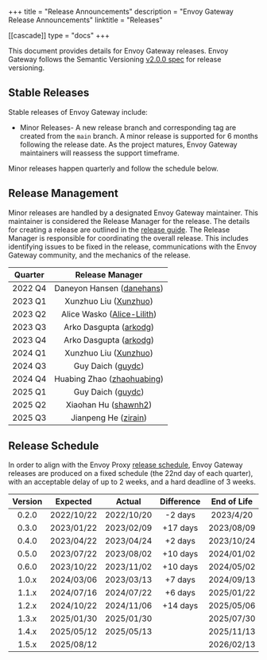 +++
title = "Release Announcements"
description = "Envoy Gateway Release Announcements"
linktitle = "Releases"

[[cascade]]
type = "docs"
+++

This document provides details for Envoy Gateway releases. Envoy Gateway follows the Semantic Versioning [v2.0.0 spec][]
for release versioning.

## Stable Releases

Stable releases of Envoy Gateway include:

* Minor Releases- A new release branch and corresponding tag are created from the `main` branch. A minor release
  is supported for 6 months following the release date. As the project matures, Envoy Gateway maintainers will reassess
  the support timeframe.

Minor releases happen quarterly and follow the schedule below.

## Release Management

Minor releases are handled by a designated Envoy Gateway maintainer. This maintainer is considered the Release Manager
for the release. The details for creating a release are outlined in the [release guide][].  The Release Manager is
responsible for coordinating the overall release. This includes identifying issues to be fixed in the release,
communications with the Envoy Gateway community, and the mechanics of the release.

| Quarter |                        Release Manager                        |
| :-----: | :-----------------------------------------------------------: |
| 2022 Q4 |   Daneyon Hansen ([danehans](https://github.com/danehans))    |
| 2023 Q1 |      Xunzhuo Liu ([Xunzhuo](https://github.com/Xunzhuo))      |
| 2023 Q2 | Alice Wasko ([Alice-Lilith](https://github.com/Alice-Lilith)) |
| 2023 Q3 |      Arko Dasgupta ([arkodg](https://github.com/arkodg))      |
| 2023 Q4 |      Arko Dasgupta ([arkodg](https://github.com/arkodg))      |
| 2024 Q1 |      Xunzhuo Liu ([Xunzhuo](https://github.com/Xunzhuo))      |
| 2024 Q3 |         Guy Daich ([guydc](https://github.com/guydc))         |
| 2024 Q4 | Huabing Zhao ([zhaohuabing](https://github.com/zhaohuabing))  |
| 2025 Q1 |         Guy Daich ([guydc](https://github.com/guydc))         |
| 2025 Q2 |      Xiaohan Hu ([shawnh2](https://github.com/shawnh2))       |
| 2025 Q3 |       Jianpeng He ([zirain](https://github.com/zirain))       |

## Release Schedule

In order to align with the Envoy Proxy [release schedule][], Envoy Gateway releases are produced on a fixed schedule
(the 22nd day of each quarter), with an acceptable delay of up to 2 weeks, and a hard deadline of 3 weeks.

| Version |  Expected  |   Actual   | Difference | End of Life |
| :-----: | :--------: | :--------: | :--------: | :---------: |
|  0.2.0  | 2022/10/22 | 2022/10/20 |  -2 days   |  2023/4/20  |
|  0.3.0  | 2023/01/22 | 2023/02/09 |  +17 days  | 2023/08/09  |
|  0.4.0  | 2023/04/22 | 2023/04/24 |  +2 days   | 2023/10/24  |
|  0.5.0  | 2023/07/22 | 2023/08/02 |  +10 days  | 2024/01/02  |
|  0.6.0  | 2023/10/22 | 2023/11/02 |  +10 days  | 2024/05/02  |
|  1.0.x  | 2024/03/06 | 2023/03/13 |  +7 days   | 2024/09/13  |
|  1.1.x  | 2024/07/16 | 2024/07/22 |  +6 days   | 2025/01/22  |
|  1.2.x  | 2024/10/22 | 2024/11/06 |  +14 days  | 2025/05/06  |
|  1.3.x  | 2025/01/30 | 2025/01/30 |            | 2025/07/30  |
|  1.4.x  | 2025/05/12 | 2025/05/13 |            | 2025/11/13  |
|  1.5.x  | 2025/08/12 |            |            | 2026/02/13  |

[v2.0.0 spec]: https://semver.org/spec/v2.0.0.html
[release guide]: ../../contributions/releasing
[release schedule]: https://github.com/envoyproxy/envoy/blob/main/RELEASES.md#major-release-schedule
